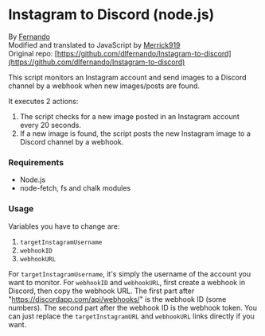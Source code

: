 # Instagram to Discord (node.js)
By [Fernando](https://github.com/dlfernando/)\
Modified and translated to JavaScript by [Merrick919](https://github.com/Merrick919)\
Original repo: [https://github.com/dlfernando/Instagram-to-discord](https://github.com/dlfernando/Instagram-to-discord)

This script monitors an Instagram account and send images to a Discord channel by a webhook when new images/posts are found.

It executes 2 actions:
1. The script checks for a new image posted in an Instagram account every 20 seconds.
2. If a new image is found, the script posts the new Instagram image to a Discord channel by a webhook.

### Requirements

- Node.js
- node-fetch, fs and chalk modules

### Usage

Variables you have to change are:
1. `targetInstagramUsername`
2. `webhookID`
3. `webhookURL`

For `targetInstagramUsername`, it's simply the username of the account you want to monitor.
For `webhookID` and `webhookURL`, first create a webhook in Discord, then copy the webhook URL.
The first part after "https://discordapp.com/api/webhooks/" is the webhook ID (some numbers).
The second part after the webhook ID is the webhook token.
You can just replace the `targetInstagramURL` and `webhookURL` links directly if you want.
